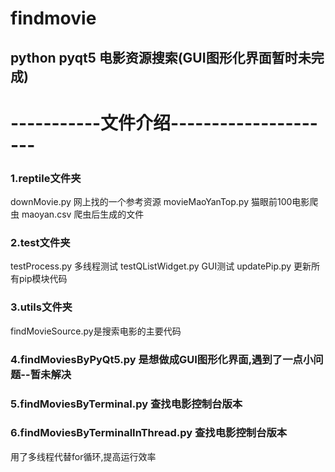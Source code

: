 # findmovie
## python pyqt5 电影资源搜索(GUI图形化界面暂时未完成)
# -----------文件介绍---------------------
### 1.reptile文件夹
   downMovie.py 网上找的一个参考资源
   movieMaoYanTop.py 猫眼前100电影爬虫
   maoyan.csv 爬虫后生成的文件
### 2.test文件夹
   testProcess.py 多线程测试
   testQListWidget.py GUI测试
   updatePip.py 更新所有pip模块代码
### 3.utils文件夹
   findMovieSource.py是搜索电影的主要代码
### 4.findMoviesByPyQt5.py 是想做成GUI图形化界面,遇到了一点小问题--暂未解决
### 5.findMoviesByTerminal.py 查找电影控制台版本
### 6.findMoviesByTerminalInThread.py 查找电影控制台版本
   用了多线程代替for循环,提高运行效率
